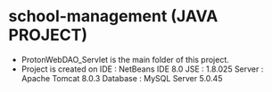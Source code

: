 # school-management (JAVA PROJECT)
* ProtonWebDAO_Servlet is the main folder of this project.
* Project is created on
  IDE : NetBeans IDE 8.0
  JSE : 1.8.025
  Server : Apache Tomcat 8.0.3
  Database : MySQL Server 5.0.45
